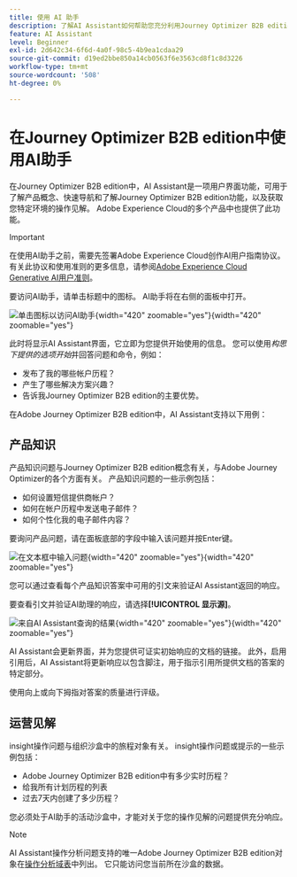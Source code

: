 ```yaml
---
title: 使用 AI 助手
description: 了解AI Assistant如何帮助您充分利用Journey Optimizer B2B edition功能。
feature: AI Assistant
level: Beginner
exl-id: 2d642c34-6f6d-4a0f-98c5-4b9ea1cdaa29
source-git-commit: d19ed2bbe850a14cb0563f6e3563cd8f1c8d3226
workflow-type: tm+mt
source-wordcount: '508'
ht-degree: 0%

---
```


# 在Journey Optimizer B2B edition中使用AI助手

在Journey Optimizer B2B edition中，AI Assistant是一项用户界面功能，可用于了解产品概念、快速导航和了解Journey Optimizer B2B edition功能，以及获取您特定环境的操作见解。 Adobe Experience Cloud的多个产品中也提供了此功能。

>[!IMPORTANT]
>
>在使用AI助手之前，需要先签署Adobe Experience Cloud创作AI用户指南协议。 有关此协议和使用准则的更多信息，请参阅[Adobe Experience Cloud Generative AI用户准则](https://www.adobe.com/cn/legal/licenses-terms/adobe-dx-gen-ai-user-guidelines.html)。

要访问AI助手，请单击标题中的图标。 AI助手将在右侧的面板中打开。

![单击图标以访问AI助手](./assets/ai-assistant-icon-displayed.png){width="420" zoomable="yes"}{width=&quot;420&quot; zoomable=&quot;yes&quot;}

此时将显示AI Assistant界面，它立即为您提供开始使用的信息。 您可以使用&#x200B;_构思下提供的选项开始_&#x200B;并回答问题和命令，例如：

* 发布了我的哪些帐户历程？
* 产生了哪些解决方案兴趣？
* 告诉我Journey Optimizer B2B edition的主要优势。

在Adobe Journey Optimizer B2B edition中，AI Assistant支持以下用例：

## 产品知识

产品知识问题与Journey Optimizer B2B edition概念有关，与Adobe Journey Optimizer的各个方面有关。 产品知识问题的一些示例包括：

* 如何设置短信提供商帐户？
* 如何在帐户历程中发送电子邮件？
* 如何个性化我的电子邮件内容？

要询问产品问题，请在面板底部的字段中输入该问题并按Enter键。

![在文本框中输入问题](./assets/ai-assistant-ask-question.png){width="420" zoomable="yes"}{width=&quot;420&quot; zoomable=&quot;yes&quot;}

您可以通过查看每个产品知识答案中可用的引文来验证AI Assistant返回的响应。

要查看引文并验证AI助理的响应，请选择&#x200B;**[!UICONTROL 显示源]**。

![来自AI Assistant查询的结果](./assets/ai-assistant-answer.png){width="420" zoomable="yes"}{width=&quot;420&quot; zoomable=&quot;yes&quot;}

AI Assistant会更新界面，并为您提供可证实初始响应的文档的链接。 此外，启用引用后，AI Assistant将更新响应以包含脚注，用于指示引用所提供文档的答案的特定部分。

使用向上或向下拇指对答案的质量进行评级。

## 运营见解

insight操作问题与组织沙盒中的旅程对象有关。 insight操作问题或提示的一些示例包括：

* Adobe Journey Optimizer B2B edition中有多少实时历程？
* 给我所有计划历程的列表
* 过去7天内创建了多少历程？

您必须处于AI助手的活动沙盒中，才能对关于您的操作见解的问题提供充分响应。

>[!NOTE]
>
>AI Assistant操作分析问题支持的唯一Adobe Journey Optimizer B2B edition对象在[操作分析域表](./ai-assistant-overview.md#operational-insights)中列出。 它只能访问您当前所在沙盒的数据。

<!-- Select to view an example of an operational insights question.

In the following example, AI Assistant receives the following query: _Show me dataflows that were created using the Amazon S3 source._

screen

AI Assistant responds with a table list of your dataflows and their corresponding IDs. Click the _Download_ icon ( Download icon ) to download the table as a CSV file. To view the entire table, click the _Expand_ icon ( Expand icon ).

screen

An expanded view of the table appears, providing you with a more comprehensive list of dataflows based on the parameters of your query.

screen

When prompted with an operational insights question, AI Assistant provides an explanation of how it computed the answer. In the following example, AI Assistant outlines the steps it took in order to identify the dataflows that were created using the Amazon S3 source.

screen

You can also provide filters and modifications to your questions, and you can instruct AI Assistant to render its findings based on the filters that you include. For example, you can ask AI Assistant to show you a trend of the count of segment definitions in the order of their created date, remove segment definitions with zero total profiles, and use month names instead of integers when displaying the data.

### Verify operational insights responses

You can verify each response related to operational insights questions using an SQL query that AI Assistant provides.

Select to view example of verifying operational insights responses

After receiving an answer for an operational insights question, click **[!UICONTROL Show sources]** and then select **[!UICONTROL View source query]**.

screen

When queried with an operational insights question, AI Assistant provides an SQL query that you can use to verify the process that it took to compute its answer. This source query is for verification purposes only and is not supported on Query Service.

screen  

 -->
